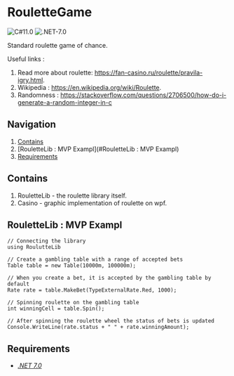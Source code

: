 # RouletteGame
![C#11.0](https://img.shields.io/badge/CSharp-11.0-blueviolet) ![.NET-7.0](https://img.shields.io/badge/.NET-7.0-blueviolet)

Standard roulette game of chance.

Useful links :
1. Read more about roulette: https://fan-casino.ru/roulette/pravila-igry.html.
2. Wikipedia : https://en.wikipedia.org/wiki/Roulette.
3. Randomness : https://stackoverflow.com/questions/2706500/how-do-i-generate-a-random-integer-in-c

## Navigation
1. [Contains](#Contains)
2. [RouletteLib : MVP Exampl](#RouletteLib : MVP Exampl)
3. [Requirements](#Requirements)

## <a>Contains</a> 
1. RouletteLib - the roulette library itself.
2. Casino - graphic implementation of roulette on wpf.

## <a name="RouletteLibMVPExampl">RouletteLib : MVP Exampl</a> 

```
// Connecting the library
using RoulutteLib

// Create a gambling table with a range of accepted bets
Table table = new Table(10000m, 100000m);

// When you create a bet, it is accepted by the gambling table by default
Rate rate = table.MakeBet(TypeExternalRate.Red, 1000);

// Spinning roulette on the gambling table
int winningCell = table.Spin();

// After spinning the roulette wheel the status of bets is updated
Console.WriteLine(rate.status + " " + rate.winningAmount);
```

## <a name="Requirements">Requirements</a>
- [*.NET 7.0*](https://dotnet.microsoft.com/en-us/download/dotnet/7.0#:~:text=x86-,.NET%20Desktop%20Runtime%207.0.5,-The%20.NET%20Desktop)
